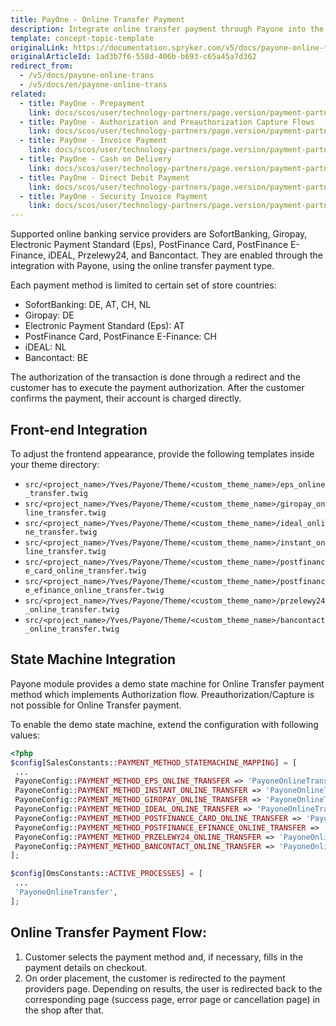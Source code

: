 ```yaml
---
title: PayOne - Online Transfer Payment
description: Integrate online transfer payment through Payone into the Spryker-based shop.
template: concept-topic-template
originalLink: https://documentation.spryker.com/v5/docs/payone-online-trans
originalArticleId: 1ad3b7f6-558d-406b-b693-c65a45a7d362
redirect_from:
  - /v5/docs/payone-online-trans
  - /v5/docs/en/payone-online-trans
related:
  - title: PayOne - Prepayment
    link: docs/scos/user/technology-partners/page.version/payment-partners/bs-payone/legacy-demoshop-integration/payone-payment-methods/payone-prepayment.html
  - title: PayOne - Authorization and Preauthorization Capture Flows
    link: docs/scos/user/technology-partners/page.version/payment-partners/bs-payone/legacy-demoshop-integration/payone-authorization-and-preauthorization-capture-flows.html
  - title: PayOne - Invoice Payment
    link: docs/scos/user/technology-partners/page.version/payment-partners/bs-payone/legacy-demoshop-integration/payone-payment-methods/payone-invoice-payment.html
  - title: PayOne - Cash on Delivery
    link: docs/scos/user/technology-partners/page.version/payment-partners/bs-payone/scos-integration/payone-cash-on-delivery.html
  - title: PayOne - Direct Debit Payment
    link: docs/scos/user/technology-partners/page.version/payment-partners/bs-payone/legacy-demoshop-integration/payone-payment-methods/payone-direct-debit-payment.html
  - title: PayOne - Security Invoice Payment
    link: docs/scos/user/technology-partners/page.version/payment-partners/bs-payone/legacy-demoshop-integration/payone-payment-methods/payone-security-invoice-payment.html
---
```


Supported online banking service providers are SofortBanking, Giropay, Electronic Payment Standard (Eps), PostFinance Card, PostFinance E-Finance, iDEAL, Przelewy24, and Bancontact. They are enabled  through the integration with Payone, using the online transfer payment type.

Each payment method is limited to certain set of store countries:

* SofortBanking: DE, AT, CH, NL
* Giropay: DE
* Electronic Payment Standard (Eps): AT
* PostFinance Card, PostFinance E-Finance: CH
* iDEAL: NL
* Bancontact: BE

The authorization of the transaction is done through a redirect and the customer has to execute the payment authorization. After the customer confirms the payment, their account is charged directly.

## Front-end Integration
To adjust the frontend appearance, provide the following templates inside your theme directory:

* `src/<project_name>/Yves/Payone/Theme/<custom_theme_name>/eps_online_transfer.twig`
* `src/<project_name>/Yves/Payone/Theme/<custom_theme_name>/giropay_online_transfer.twig`
* `src/<project_name>/Yves/Payone/Theme/<custom_theme_name>/ideal_online_transfer.twig`
* `src/<project_name>/Yves/Payone/Theme/<custom_theme_name>/instant_online_transfer.twig`
* `src/<project_name>/Yves/Payone/Theme/<custom_theme_name>/postfinance_card_online_transfer.twig`
* `src/<project_name>/Yves/Payone/Theme/<custom_theme_name>/postfinance_efinance_online_transfer.twig`
* `src/<project_name>/Yves/Payone/Theme/<custom_theme_name>/przelewy24_online_transfer.twig`
* `src/<project_name>/Yves/Payone/Theme/<custom_theme_name>/bancontact_online_transfer.twig`

## State Machine Integration
Payone module provides a demo state machine for Online Transfer payment method which implements Authorization flow. Preauthorization/Capture is not possible for Online Transfer payment.

To enable the demo state machine, extend the configuration with following values:
```php
<?php
$config[SalesConstants::PAYMENT_METHOD_STATEMACHINE_MAPPING] = [
 ...
 PayoneConfig::PAYMENT_METHOD_EPS_ONLINE_TRANSFER => 'PayoneOnlineTransfer',
 PayoneConfig::PAYMENT_METHOD_INSTANT_ONLINE_TRANSFER => 'PayoneOnlineTransfer',
 PayoneConfig::PAYMENT_METHOD_GIROPAY_ONLINE_TRANSFER => 'PayoneOnlineTransfer',
 PayoneConfig::PAYMENT_METHOD_IDEAL_ONLINE_TRANSFER => 'PayoneOnlineTransfer',
 PayoneConfig::PAYMENT_METHOD_POSTFINANCE_CARD_ONLINE_TRANSFER => 'PayoneOnlineTransfer',
 PayoneConfig::PAYMENT_METHOD_POSTFINANCE_EFINANCE_ONLINE_TRANSFER => 'PayoneOnlineTransfer',
 PayoneConfig::PAYMENT_METHOD_PRZELEWY24_ONLINE_TRANSFER => 'PayoneOnlineTransfer',
 PayoneConfig::PAYMENT_METHOD_BANCONTACT_ONLINE_TRANSFER => 'PayoneOnlineTransfer',
];

$config[OmsConstants::ACTIVE_PROCESSES] = [
 ...
 'PayoneOnlineTransfer',
];
```

## Online Transfer Payment Flow:
1. Customer selects the payment method and, if necessary, fills in the payment details on checkout.
2. On order placement, the customer is redirected to the payment providers page. Depending on results, the user is redirected back  to the corresponding page (success page, error page or cancellation page) in the shop after that.
